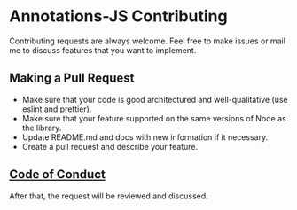 # Annotations-JS Contributing

Contributing requests are always welcome. Feel free to make issues or mail me to discuss features that you want to implement.

## Making a Pull Request

- Make sure that your code is good architectured and well-qualitative (use eslint and prettier).
- Make sure that your feature supported on the same versions of Node as the library.
- Update README.md and docs with new information if it necessary.
- Create a pull request and describe your feature.

## [Code of Conduct](https://github.com/yehorbk/annotations-js/blob/master/.github/CODE_OF_CONDUCT.md)

After that, the request will be reviewed and discussed.
